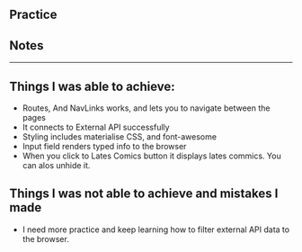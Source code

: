 ## Practice

## Notes

--------------------

## Things I was able to achieve:

- Routes, And NavLinks works, and lets you to navigate between the pages
- It connects to External API successfully 
- Styling includes materialise CSS, and font-awesome
- Input field renders typed info to the browser
- When you click to Lates Comics button it displays lates commics. You can alos unhide it. 

## Things I was not able to achieve and mistakes I made

-  I need more practice and keep learning how to filter external API data to the browser.







